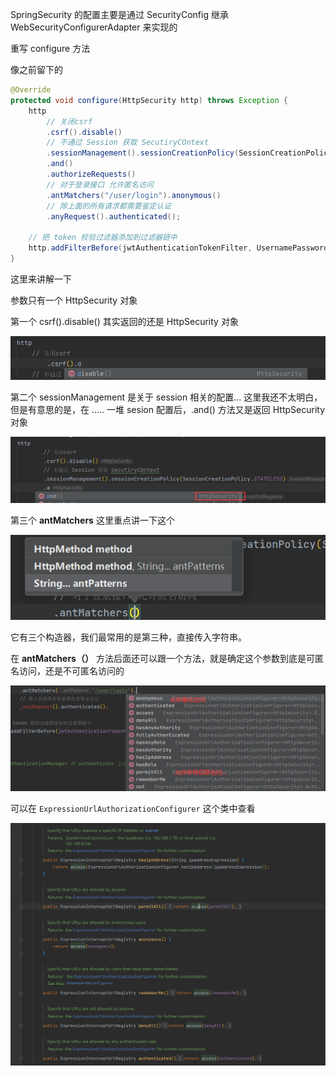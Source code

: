 SpringSecurity 的配置主要是通过  SecurityConfig 继承  WebSecurityConfigurerAdapter 来实现的

重写 configure 方法

像之前留下的

```java
@Override
protected void configure(HttpSecurity http) throws Exception {
    http
        // 关闭csrf
        .csrf().disable()
        // 不通过 Session 获取 SecutiryCOntext
        .sessionManagement().sessionCreationPolicy(SessionCreationPolicy.STATELESS)
        .and()
        .authorizeRequests()
        // 对于登录接口 允许匿名访问
        .antMatchers("/user/login").anonymous()
        // 除上面的所有请求都需要鉴定认证
        .anyRequest().authenticated();

    // 把 token 校验过滤器添加到过滤器链中
    http.addFilterBefore(jwtAuthenticationTokenFilter, UsernamePasswordAuthenticationFilter.class);
}
```

这里来讲解一下

参数只有一个 HttpSecurity 对象

第一个  csrf().disable() 其实返回的还是 HttpSecurity 对象

![image-20221116220316046](images/Untitled/image-20221116220316046.png)

第二个 sessionManagement 是关于 session  相关的配置... 这里我还不太明白，但是有意思的是，在 ..... 一堆 sesion 配置后，.and() 方法又是返回 HttpSecurity 对象

![image-20221116220420076](images/Untitled/image-20221116220420076.png)

第三个 **antMatchers**  这里重点讲一下这个

![image-20221116220533590](images/Untitled/image-20221116220533590.png)

它有三个构造器，我们最常用的是第三种，直接传入字符串。

在 **antMatchers（）** 方法后面还可以跟一个方法，就是确定这个参数到底是可匿名访问，还是不可匿名访问的

![image-20221116220650142](images/Untitled/image-20221116220650142.png)

可以在 `ExpressionUrlAuthorizationConfigurer` 这个类中查看

![image-20221116221658940](images/Untitled/image-20221116221658940.png)